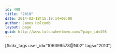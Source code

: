 ```yaml
---
id: 498
title: "2010"
date: 2014-02-18T15:19:14+00:00
author: James Holcomb
layout: page
guid: http://www.tulsawheelmen.com/?page_id=498
---
```

[flickr\_tags user\_id=&#8221;109398573@N02&#8243; tags=&#8221;2010&#8243;]